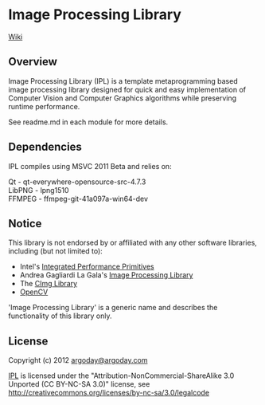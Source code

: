 # Image Processing Library
[Wiki](http://www.argoday.com/wiki/IPL "Argoday Wiki")

## Overview

Image Processing Library (IPL) is a template metaprogramming based image processing library designed for quick and easy implementation of Computer Vision and Computer Graphics algorithms while preserving runtime performance.

See readme.md in each module for more details.

## Dependencies

IPL compiles using MSVC 2011 Beta and relies on:

Qt - qt-everywhere-opensource-src-4.7.3  
LibPNG - lpng1510  
FFMPEG - ffmpeg-git-41a097a-win64-dev  

## Notice

This library is not endorsed by or affiliated with any other software libraries, including (but not limited to):
- Intel's [Integrated Performance Primitives](http://software.intel.com/en-us/articles/intel-ipp/ "Intel's IPP")
- Andrea Gagliardi La Gala's [Image Processing Library](http://code.google.com/p/ipl/ "IPL")
- The [CImg Library](http://cimg.sourceforge.net/ "CImg")
- [OpenCV](http://opencv.willowgarage.com/wiki/ "OpenCV")

'Image Processing Library' is a generic name and describes the functionality of this library only.

## License

Copyright (c) 2012 argoday@argoday.com

[IPL](https://github.com/Argoday/IPL "IPL") is licensed under the "Attribution-NonCommercial-ShareAlike 3.0 Unported (CC BY-NC-SA 3.0)" license, see http://creativecommons.org/licenses/by-nc-sa/3.0/legalcode
